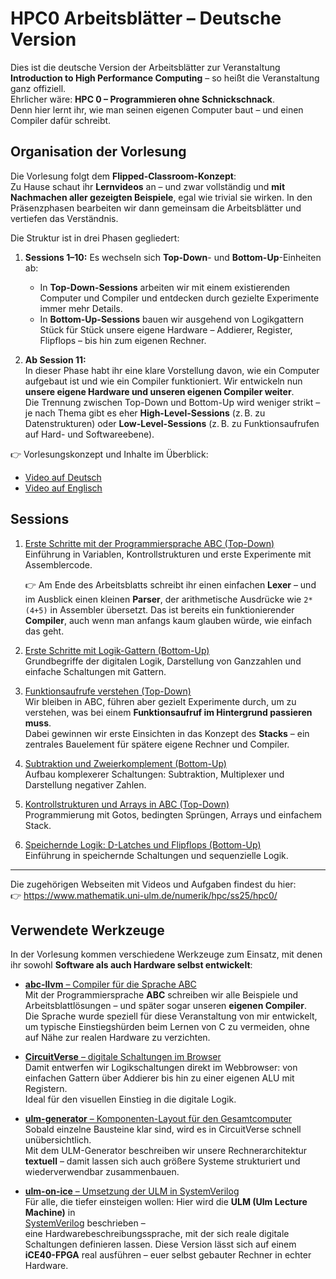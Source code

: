 # HPC0 Arbeitsblätter – Deutsche Version

Dies ist die deutsche Version der Arbeitsblätter zur Veranstaltung
**Introduction to High Performance Computing** – so heißt die Veranstaltung
ganz offiziell.  
Ehrlicher wäre: **HPC 0 – Programmieren ohne Schnickschnack**.  
Denn hier lernt ihr, wie man seinen eigenen Computer baut – und einen
Compiler dafür schreibt.


## Organisation der Vorlesung

Die Vorlesung folgt dem **Flipped-Classroom-Konzept**:  
Zu Hause schaut ihr **Lernvideos** an – und zwar vollständig und **mit
Nachmachen aller gezeigten Beispiele**, egal wie trivial sie wirken. In den
Präsenzphasen bearbeiten wir dann gemeinsam die Arbeitsblätter und vertiefen
das Verständnis.

Die Struktur ist in drei Phasen gegliedert:

1. **Sessions 1–10:** Es wechseln sich **Top-Down**- und
   **Bottom-Up**-Einheiten ab:
   - In **Top-Down-Sessions** arbeiten wir mit einem existierenden Computer und
     Compiler und entdecken durch gezielte Experimente immer mehr Details.
   - In **Bottom-Up-Sessions** bauen wir ausgehend von Logikgattern Stück für
     Stück unsere eigene Hardware – Addierer, Register, Flipflops – bis hin zum
     eigenen Rechner.

2. **Ab Session 11:**  
   In dieser Phase habt ihr eine klare Vorstellung davon, wie ein Computer
   aufgebaut ist und wie ein Compiler funktioniert. Wir entwickeln nun **unsere
   eigene Hardware und unseren eigenen Compiler weiter**.  
   Die Trennung zwischen Top-Down und Bottom-Up wird weniger strikt – je nach
   Thema gibt es eher **High-Level-Sessions** (z. B. zu Datenstrukturen) oder
   **Low-Level-Sessions** (z. B. zu Funktionsaufrufen auf Hard- und
   Softwareebene).

👉 Vorlesungskonzept und Inhalte im Überblick:  
- [Video auf Deutsch](https://youtu.be/9TEyFQLgfUw)  
- [Video auf Englisch](https://youtu.be/JOkwqfFm4GY)



## Sessions

1. [Erste Schritte mit der Programmiersprache ABC (Top-Down)](session01/README.md)  
   Einführung in Variablen, Kontrollstrukturen und erste Experimente mit Assemblercode.

   👉 Am Ende des Arbeitsblatts schreibt ihr einen einfachen **Lexer** – und im
   Ausblick einen kleinen **Parser**,  der arithmetische Ausdrücke wie
   `2*(4+5)` in Assembler übersetzt. Das ist bereits ein funktionierender
   **Compiler**,  auch wenn man anfangs kaum glauben würde, wie einfach das
   geht.

2. [Erste Schritte mit Logik-Gattern (Bottom-Up)](session02/README.md)  
   Grundbegriffe der digitalen Logik, Darstellung von Ganzzahlen und einfache Schaltungen mit Gattern.

3. [Funktionsaufrufe verstehen (Top-Down)](session03/README.md)  
   Wir bleiben in ABC, führen aber gezielt Experimente durch, um zu verstehen,
   was bei einem **Funktionsaufruf im Hintergrund passieren muss**.  
   Dabei gewinnen wir erste Einsichten in das Konzept des **Stacks** – ein
   zentrales Bauelement für spätere eigene Rechner und Compiler.

4. [Subtraktion und Zweierkomplement (Bottom-Up)](session04/README.md)  
   Aufbau komplexerer Schaltungen: Subtraktion, Multiplexer und Darstellung negativer Zahlen.

5. [Kontrollstrukturen und Arrays in ABC (Top-Down)](session05/README.md)  
   Programmierung mit Gotos, bedingten Sprüngen, Arrays und einfachem Stack.

6. [Speichernde Logik: D-Latches und Flipflops (Bottom-Up)](session06/README.md)  
   Einführung in speichernde Schaltungen und sequenzielle Logik.

---

Die zugehörigen Webseiten mit Videos und Aufgaben findest du hier:  
👉 https://www.mathematik.uni-ulm.de/numerik/hpc/ss25/hpc0/

## Verwendete Werkzeuge

In der Vorlesung kommen verschiedene Werkzeuge zum Einsatz, mit denen ihr
sowohl **Software als auch Hardware selbst entwickelt**:

- [**abc-llvm** – Compiler für die Sprache ABC](https://github.com/michael-lehn/abc-llvm)  
  Mit der Programmiersprache **ABC** schreiben wir alle Beispiele und
  Arbeitsblattlösungen – und später sogar unseren **eigenen Compiler**.  
  Die Sprache wurde speziell für diese Veranstaltung von mir entwickelt, um
  typische Einstiegshürden beim Lernen von C zu vermeiden,  ohne auf Nähe zur
  realen Hardware zu verzichten.

- [**CircuitVerse** – digitale Schaltungen im Browser](https://circuitverse.org)  
  Damit entwerfen wir Logikschaltungen direkt im Webbrowser: von einfachen
  Gattern über Addierer bis hin zu einer eigenen ALU mit Registern.  
  Ideal für den visuellen Einstieg in die digitale Logik.

- [**ulm-generator** – Komponenten-Layout für den Gesamtcomputer](https://github.com/michael-lehn/ulm-generator)  
  Sobald einzelne Bausteine klar sind, wird es in CircuitVerse schnell
  unübersichtlich.  
  Mit dem ULM-Generator beschreiben wir unsere Rechnerarchitektur **textuell**
  –  damit lassen sich auch größere Systeme strukturiert und wiederverwendbar
  zusammenbauen.

- [**ulm-on-ice** – Umsetzung der ULM in SystemVerilog](https://github.com/michael-lehn/ulm-on-ice)  
  Für alle, die tiefer einsteigen wollen: Hier wird die **ULM (Ulm Lecture
  Machine)** in  
  [SystemVerilog](https://en.wikipedia.org/wiki/SystemVerilog) beschrieben –  
  eine Hardwarebeschreibungssprache, mit der sich reale digitale Schaltungen
  definieren lassen.  Diese Version lässt sich auf einem **iCE40-FPGA** real
  ausführen – euer selbst gebauter Rechner in echter Hardware.




